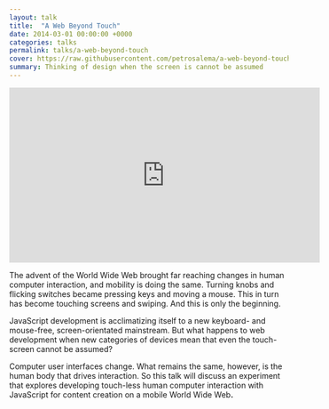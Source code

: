```yaml
---
layout: talk
title:  "A Web Beyond Touch"
date: 2014-03-01 00:00:00 +0000
categories: talks
permalink: talks/a-web-beyond-touch
cover: https://raw.githubusercontent.com/petrosalema/a-web-beyond-touch/master/video-cover.jpg
summary: Thinking of design when the screen is cannot be assumed
---
```


<div class="video">
  <iframe width="560" height="315" src="https://www.youtube.com/embed/eYPwE5ZDVc0" frameborder="0" allowfullscreen></iframe>
</div>

The advent of the World Wide Web brought far reaching changes in human computer
interaction, and mobility is doing the same. Turning knobs and flicking
switches became pressing keys and moving a mouse. This in turn has become
touching screens and swiping. And this is only the beginning.

JavaScript development is acclimatizing itself to a new keyboard- and
mouse-free, screen-orientated mainstream. But what happens to web development
when new categories of devices mean that even the touch-screen cannot be
assumed?

Computer user interfaces change. What remains the same, however, is the human
body that drives interaction. So this talk will discuss an experiment that
explores developing touch-less human computer interaction with JavaScript for
content creation on a mobile World Wide Web<b>.</b>
